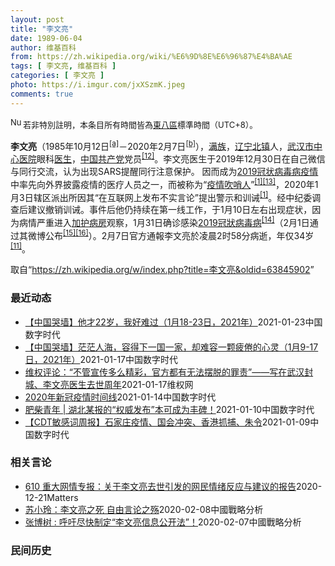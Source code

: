 ```yaml
---
layout: post
title: "李文亮"
date: 1989-06-04
author: 维基百科
from: https://zh.wikipedia.org/wiki/%E6%9D%8E%E6%96%87%E4%BA%AE
tags: [ 李文亮, 维基百科 ]
categories: [ 李文亮 ]
photo: https://i.imgur.com/jxXSzmK.jpeg
comments: true
---
```

<div class="mw-parser-output"><div id="noteTA-72732dd3" class="noteTA"><div class="noteTA-group"><div data-noteta-group-source="module" data-noteta-group="Medicine"></div></div><div class="noteTA-local"><div data-noteta-code="zh-cn:重症监护室; zh-hk:深切治療部; zh-tw:加護病房"></div><div data-noteta-code="zh-cn:体外膜氧合; zh-hk:人工心肺; zh-tw:葉克膜;"></div><div data-noteta-code="zh-hans:互联网+; zh-hant:互聯網+;"></div><div data-noteta-code="zh-cn:卡洛·乌尔巴尼; zh-hk:卡爾婁·武爾班尼; zh-tw:卡洛·厄巴尼;"></div><div data-noteta-code="zh-cn:互联网+; zh-tw:互聯網+;"></div></div></div>
<div class="notice metadata" id="spoiler" style="font-size: small"><a href="/wiki/File:Nuvola_apps_important_yellow.svg" class="image"><img alt="Nuvola apps important yellow.svg" src="//upload.wikimedia.org/wikipedia/commons/thumb/d/dc/Nuvola_apps_important_yellow.svg/20px-Nuvola_apps_important_yellow.svg.png" decoding="async" width="20" height="17" srcset="//upload.wikimedia.org/wikipedia/commons/thumb/d/dc/Nuvola_apps_important_yellow.svg/30px-Nuvola_apps_important_yellow.svg.png 1.5x, //upload.wikimedia.org/wikipedia/commons/thumb/d/dc/Nuvola_apps_important_yellow.svg/40px-Nuvola_apps_important_yellow.svg.png 2x" data-file-width="600" data-file-height="500"></a>若非特別註明，本条目所有時間皆為<a href="/wiki/UTC%2B08:00" title="UTC+08:00">東八區</a>標準時間（UTC+8）。</div>

<p><b>李文亮</b>（1985年10月12日<sup id="cite_ref-3" class="reference"><a href="#cite_note-3">[a]</a></sup>－2020年2月7日<sup id="cite_ref-13" class="reference"><a href="#cite_note-13">[b]</a></sup>），<a href="/wiki/%E6%BB%A1%E6%97%8F" title="满族">满族</a>，<a href="/wiki/%E8%BE%BD%E5%AE%81%E7%9C%81" title="辽宁省">辽宁</a><a href="/wiki/%E5%8C%97%E9%95%87%E5%B8%82" title="北镇市">北镇</a>人，<a href="/wiki/%E6%AD%A6%E6%B1%89%E5%B8%82%E4%B8%AD%E5%BF%83%E5%8C%BB%E9%99%A2" title="武汉市中心医院">武汉市中心医院</a>眼科<a href="/wiki/%E5%8C%BB%E7%94%9F" title="医生">医生</a>，<a href="/wiki/%E4%B8%AD%E5%9B%BD%E5%85%B1%E4%BA%A7%E5%85%9A" title="中国共产党">中国共产党</a>党员<sup id="cite_ref-14" class="reference"><a href="#cite_note-14">[12]</a></sup>。李文亮医生于2019年12月30日在自己微信与同行交流，认为出现SARS提醒同行注意保护。 因而成为<a href="/wiki/2019%E5%86%A0%E7%8A%B6%E7%97%85%E6%AF%92%E7%97%85%E7%96%AB%E6%83%85" title="2019冠状病毒病疫情">2019冠状病毒病疫情</a>中率先向外界披露疫情的医疗人员之一，而被称为“<a href="/wiki/%E7%96%AB%E6%83%85" class="mw-redirect" title="疫情">疫情</a><a href="/wiki/%E5%90%B9%E5%93%A8%E4%BA%BA" title="吹哨人">吹哨人</a>”<sup id="cite_ref-财新_1-1" class="reference"><a href="#cite_note-财新-1">[1]</a></sup><sup id="cite_ref-15" class="reference"><a href="#cite_note-15">[13]</a></sup>，2020年1月3日辖区派出所因其“在互联网上发布不实言论”提出警示和训诫<sup id="cite_ref-财新_1-2" class="reference"><a href="#cite_note-财新-1">[1]</a></sup>。经中纪委调查后建议撤销训诫。事件后他仍持续在第一线工作，于1月10日左右出现症状，因为病情严重进入<a href="/wiki/%E5%8A%A0%E8%AD%B7%E7%97%85%E6%88%BF" title="加護病房">加护病房</a>观察，1月31日确诊感染<a href="/wiki/2019%E5%86%A0%E7%8B%80%E7%97%85%E6%AF%92%E7%97%85" class="mw-redirect" title="2019冠狀病毒病">2019冠狀病毒病</a><sup id="cite_ref-监察答记者问_16-0" class="reference"><a href="#cite_note-监察答记者问-16">[14]</a></sup>（2月1日通过其微博公布<sup id="cite_ref-17" class="reference"><a href="#cite_note-17">[15]</a></sup><sup id="cite_ref-18" class="reference"><a href="#cite_note-18">[16]</a></sup>）。2月7日官方通報李文亮於凌晨2时58分病逝，年仅34岁<sup id="cite_ref-wjw.wuhan_12-1" class="reference"><a href="#cite_note-wjw.wuhan-12">[11]</a></sup>。
</p>
</div><noscript><img src="//zh.wikipedia.org/wiki/Special:CentralAutoLogin/start?type=1x1" alt="" title="" width="1" height="1" style="border: none; position: absolute;"></noscript>
<div class="printfooter">取自“<a dir="ltr" href="https://zh.wikipedia.org/w/index.php?title=李文亮&amp;oldid=63845902">https://zh.wikipedia.org/w/index.php?title=李文亮&amp;oldid=63845902</a>”</div><div id="recent-news"><h3>最近动态</h3><ul><li><a href="https://nodebe4.github.io/waimei/2021-01-23/%E4%B8%AD%E5%9B%BD%E5%93%AD%E5%A2%99-%E4%BB%96%E6%89%8D22%E5%B2%81-%E6%88%91%E5%A5%BD%E9%9A%BE%E8%BF%87-1%E6%9C%8818-23%E6%97%A5-2021%E5%B9%B4" title="【中国哭墙】他才22岁，我好难过（1月18-23日，2021年）—— 编者按：1月18-23日，距离李文亮医生的去世已346-351天。这位在武汉新冠疫情期间因为说出真话成为悲剧英雄的普通眼科医...">【中国哭墙】他才22岁，我好难过（1月18-23日，2021年）</a><time>2021-01-23</time><a class="tag">中国数字时代</a></li>
<li><a href="https://nodebe4.github.io/waimei/2021-01-17/%E4%B8%AD%E5%9B%BD%E5%93%AD%E5%A2%99-%E8%8C%AB%E8%8C%AB%E4%BA%BA%E6%B5%B7-%E5%AE%B9%E5%BE%97%E4%B8%8B%E4%B8%80%E5%9B%BD%E4%B8%80%E5%AE%B6-%E5%8D%B4%E9%9A%BE%E5%AE%B9%E4%B8%80%E9%A2%97%E7%96%B2%E5%80%A6%E7%9A%84%E5%BF%83%E7%81%B5-1%E6%9C%889-17%E6%97%A5-2021%E5%B9%B4" title="【中国哭墙】茫茫人海，容得下一国一家，却难容一颗疲倦的心灵（1月9-17日，2021年）—— 编者按：1月9-17日，距离李文亮医生的去世已337-345天。这位在武汉新冠疫情期间因为说出真话成...">【中国哭墙】茫茫人海，容得下一国一家，却难容一颗疲倦的心灵（1月9-17日，2021年）</a><time>2021-01-17</time><a class="tag">中国数字时代</a></li>
<li><a href="https://nodebe4.github.io/waimei/2021-01-17/%E7%BB%B4%E6%9D%83%E8%AF%84%E8%AE%BA-%E4%B8%8D%E7%AE%A1%E5%AE%A3%E4%BC%A0%E5%A4%9A%E4%B9%88%E7%B2%BE%E5%BD%A9-%E5%AE%98%E6%96%B9%E9%83%BD%E6%9C%89%E6%97%A0%E6%B3%95%E6%91%86%E8%84%B1%E7%9A%84%E7%BD%AA%E8%B4%A3-%E5%86%99%E5%9C%A8%E6%AD%A6%E6%B1%89%E5%B0%81%E5%9F%8E-%E6%9D%8E%E6%96%87%E4%BA%AE%E5%8C%BB%E7%94%9F%E5%8E%BB%E4%B8%96%E5%91%A8%E5%B9%B4" title="维权评论：“不管宣传多么精彩，官方都有无法摆脱的罪责”——写在武汉封城、李文亮医生去世周年—— 特约评论员：江小月 当一曲《你莫走》被大江南北传唱之际，原以为告一段落的新冠肺炎疫情再度在中国大陆...">维权评论：“不管宣传多么精彩，官方都有无法摆脱的罪责”——写在武汉封城、李文亮医生去世周年</a><time>2021-01-17</time><a class="tag">维权网</a></li>
<li><a href="https://nodebe4.github.io/waimei/2021-01-14/2020%E5%B9%B4%E6%96%B0%E5%86%A0%E7%96%AB%E6%83%85%E6%97%B6%E9%97%B4%E7%BA%BF" title="2020年新冠疫情时间线—— 2020年1月： 1月2日 湖北日报官方发布新闻《8人散布谣言被查处》 1月3日 李文亮被武汉公安局约谈 签下训诫书 1月6日 中共宣传部门就“武汉肺炎”下达指示 ...">2020年新冠疫情时间线</a><time>2021-01-14</time><a class="tag">中国数字时代</a></li>
<li><a href="https://nodebe4.github.io/waimei/2021-01-10/%E8%82%A5%E6%9F%B4%E9%9D%92%E5%B9%B4-%E6%B9%96%E5%8C%97%E6%9F%90%E6%8A%A5%E7%9A%84-%E6%9D%83%E5%A8%81%E5%8F%91%E5%B8%83-%E6%9C%AC%E5%8F%AF%E6%88%90%E4%B8%BA%E4%B8%B0%E7%A2%91" title="肥柴青年 | 湖北某报的“权威发布”本可成为丰碑！—— CDT编者按：本文已被删除 一元复始，一岁新生！ 李文亮医生被训诫一周年了，他逝世也将很快一周年。很多有意义的人和事被忘却，但李文亮最后更...">肥柴青年 | 湖北某报的“权威发布”本可成为丰碑！</a><time>2021-01-10</time><a class="tag">中国数字时代</a></li>
<li><a href="https://nodebe4.github.io/waimei/2021-01-09/CDT%E6%95%8F%E6%84%9F%E8%AF%8D%E5%91%A8%E6%8A%A5-%E7%9F%B3%E5%AE%B6%E5%BA%84%E7%96%AB%E6%83%85-%E5%9B%BD%E4%BC%9A%E5%86%B2%E7%AA%81-%E9%A6%99%E6%B8%AF%E6%8A%93%E6%8D%95-%E6%9C%B1%E4%BB%A4" title="【CDT敏感词周报】石家庄疫情、国会冲突、香港抓捕、朱令—— 上期内容：【CDT敏感词周报】张展、阿里巴巴、腊肉节、李文亮 测试时间：2021年1月1日——1月7日 测试平台：新浪微博、微信、知...">【CDT敏感词周报】石家庄疫情、国会冲突、香港抓捕、朱令</a><time>2021-01-09</time><a class="tag">中国数字时代</a></li>
</ul></div><div id="open-opinion"><h3>相关言论</h3><ul><li><a href="https://nodebe4.github.io/opinion/2020-12-21/610-%E9%87%8D%E5%A4%A7%E7%BD%91%E6%83%85%E4%B8%93%E6%8A%A5-%E5%85%B3%E4%BA%8E%E6%9D%8E%E6%96%87%E4%BA%AE%E5%8E%BB%E4%B8%96%E5%BC%95%E5%8F%91%E7%9A%84%E7%BD%91%E6%B0%91%E6%83%85%E7%BB%AA%E5%8F%8D%E5%BA%94%E4%B8%8E%E5%BB%BA%E8%AE%AE%E7%9A%84%E6%8A%A5%E5%91%8A/" title="野兽爱智慧">610 重大网情专报：关于李文亮去世引发的网民情绪反应与建议的报告</a><time>2020-12-21</time><a class="tag">Matters</a></li>
<li><a href="https://nodebe4.github.io/opinion/2020-02-08/%E8%8B%8F%E5%B0%8F%E7%8E%B2-%E6%9D%8E%E6%96%87%E4%BA%AE%E4%B9%8B%E6%AD%BB-%E8%87%AA%E7%94%B1%E8%A8%80%E8%AE%BA%E4%B9%8B%E6%AE%87/" title="苏小玲">苏小玲：李文亮之死 自由言论之殇</a><time>2020-02-08</time><a class="tag">中國戰略分析</a></li>
<li><a href="https://nodebe4.github.io/opinion/2020-02-07/%E5%BC%A0%E5%8D%9A%E6%A0%91-%E5%91%BC%E5%90%81%E5%B0%BD%E5%BF%AB%E5%88%B6%E5%AE%9A-%E6%9D%8E%E6%96%87%E4%BA%AE%E4%BF%A1%E6%81%AF%E5%85%AC%E5%BC%80%E6%B3%95/" title="张博树">张博树 : 呼吁尽快制定“李文亮信息公开法”！</a><time>2020-02-07</time><a class="tag">中國戰略分析</a></li>
</ul></div><div id="mjls-record"><h3>民间历史</h3><ul></ul></div>